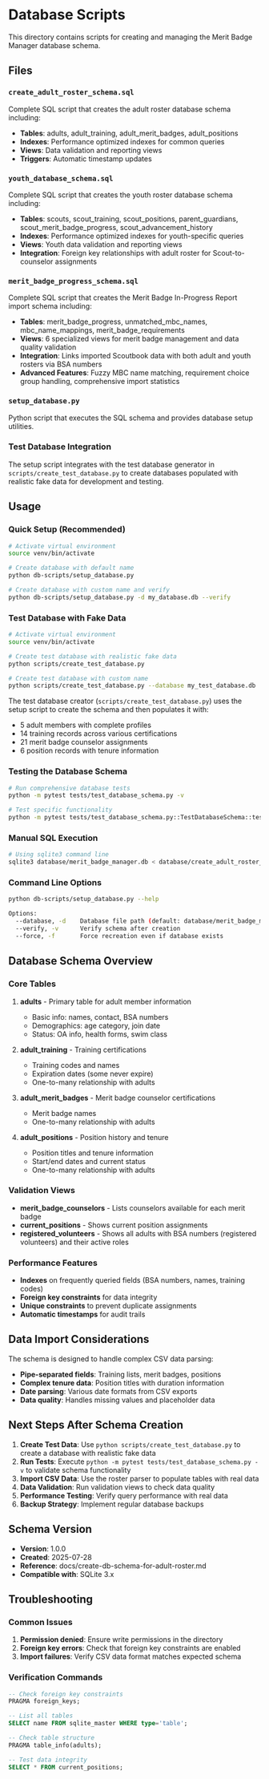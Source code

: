 # Database Scripts

This directory contains scripts for creating and managing the Merit Badge Manager database schema.

## Files

### `create_adult_roster_schema.sql`
Complete SQL script that creates the adult roster database schema including:
- **Tables**: adults, adult_training, adult_merit_badges, adult_positions
- **Indexes**: Performance optimized indexes for common queries
- **Views**: Data validation and reporting views
- **Triggers**: Automatic timestamp updates

### `youth_database_schema.sql`
Complete SQL script that creates the youth roster database schema including:
- **Tables**: scouts, scout_training, scout_positions, parent_guardians, scout_merit_badge_progress, scout_advancement_history
- **Indexes**: Performance optimized indexes for youth-specific queries
- **Views**: Youth data validation and reporting views
- **Integration**: Foreign key relationships with adult roster for Scout-to-counselor assignments

### `merit_badge_progress_schema.sql`
Complete SQL script that creates the Merit Badge In-Progress Report import schema including:
- **Tables**: merit_badge_progress, unmatched_mbc_names, mbc_name_mappings, merit_badge_requirements
- **Views**: 6 specialized views for merit badge management and data quality validation
- **Integration**: Links imported Scoutbook data with both adult and youth rosters via BSA numbers
- **Advanced Features**: Fuzzy MBC name matching, requirement choice group handling, comprehensive import statistics

### `setup_database.py`
Python script that executes the SQL schema and provides database setup utilities.

### Test Database Integration
The setup script integrates with the test database generator in `scripts/create_test_database.py` to create databases populated with realistic fake data for development and testing.

## Usage

### Quick Setup (Recommended)
```bash
# Activate virtual environment
source venv/bin/activate

# Create database with default name
python db-scripts/setup_database.py

# Create database with custom name and verify
python db-scripts/setup_database.py -d my_database.db --verify
```

### Test Database with Fake Data
```bash
# Activate virtual environment
source venv/bin/activate

# Create test database with realistic fake data
python scripts/create_test_database.py

# Create test database with custom name
python scripts/create_test_database.py --database my_test_database.db
```

The test database creator (`scripts/create_test_database.py`) uses the setup script to create the schema and then populates it with:
- 5 adult members with complete profiles
- 14 training records across various certifications  
- 21 merit badge counselor assignments
- 6 position records with tenure information

### Testing the Database Schema
```bash
# Run comprehensive database tests
python -m pytest tests/test_database_schema.py -v

# Test specific functionality
python -m pytest tests/test_database_schema.py::TestDatabaseSchema::test_schema_validation -v
```

### Manual SQL Execution
```bash
# Using sqlite3 command line
sqlite3 database/merit_badge_manager.db < database/create_adult_roster_schema.sql
```

### Command Line Options
```bash
python db-scripts/setup_database.py --help

Options:
  --database, -d    Database file path (default: database/merit_badge_manager.db)
  --verify, -v      Verify schema after creation
  --force, -f       Force recreation even if database exists
```

## Database Schema Overview

### Core Tables

1. **adults** - Primary table for adult member information
   - Basic info: names, contact, BSA numbers
   - Demographics: age category, join date
   - Status: OA info, health forms, swim class

2. **adult_training** - Training certifications
   - Training codes and names
   - Expiration dates (some never expire)
   - One-to-many relationship with adults

3. **adult_merit_badges** - Merit badge counselor certifications
   - Merit badge names
   - One-to-many relationship with adults

4. **adult_positions** - Position history and tenure
   - Position titles and tenure information
   - Start/end dates and current status
   - One-to-many relationship with adults

### Validation Views

- **merit_badge_counselors** - Lists counselors available for each merit badge
- **current_positions** - Shows current position assignments
- **registered_volunteers** - Shows all adults with BSA numbers (registered volunteers) and their active roles

### Performance Features

- **Indexes** on frequently queried fields (BSA numbers, names, training codes)
- **Foreign key constraints** for data integrity
- **Unique constraints** to prevent duplicate assignments
- **Automatic timestamps** for audit trails

## Data Import Considerations

The schema is designed to handle complex CSV data parsing:

- **Pipe-separated fields**: Training lists, merit badges, positions
- **Complex tenure data**: Position titles with duration information
- **Date parsing**: Various date formats from CSV exports
- **Data quality**: Handles missing values and placeholder data

## Next Steps After Schema Creation

1. **Create Test Data**: Use `python scripts/create_test_database.py` to create a database with realistic fake data
2. **Run Tests**: Execute `python -m pytest tests/test_database_schema.py -v` to validate schema functionality
3. **Import CSV Data**: Use the roster parser to populate tables with real data
4. **Data Validation**: Run validation views to check data quality
5. **Performance Testing**: Verify query performance with real data
6. **Backup Strategy**: Implement regular database backups

## Schema Version

- **Version**: 1.0.0
- **Created**: 2025-07-28
- **Reference**: docs/create-db-schema-for-adult-roster.md
- **Compatible with**: SQLite 3.x

## Troubleshooting

### Common Issues

1. **Permission denied**: Ensure write permissions in the directory
2. **Foreign key errors**: Check that foreign key constraints are enabled
3. **Import failures**: Verify CSV data format matches expected schema

### Verification Commands

```sql
-- Check foreign key constraints
PRAGMA foreign_keys;

-- List all tables
SELECT name FROM sqlite_master WHERE type='table';

-- Check table structure
PRAGMA table_info(adults);

-- Test data integrity
SELECT * FROM current_positions;
```
